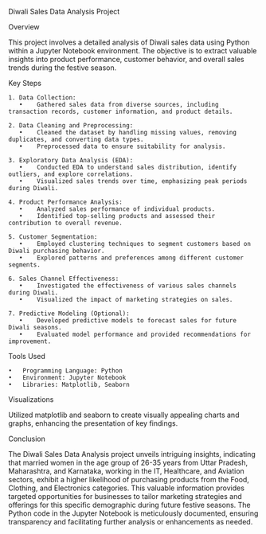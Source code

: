 Diwali Sales Data Analysis Project

Overview

This project involves a detailed analysis of Diwali sales data using Python within a Jupyter Notebook environment. The objective is to extract valuable insights into product performance, customer behavior, and overall sales trends during the festive season.

Key Steps

	1. Data Collection:
	   •	Gathered sales data from diverse sources, including transaction records, customer information, and product details.
    
	2. Data Cleaning and Preprocessing:
	   •	Cleaned the dataset by handling missing values, removing duplicates, and converting data types.
	   •	Preprocessed data to ensure suitability for analysis.
    
	3. Exploratory Data Analysis (EDA):
	   •	Conducted EDA to understand sales distribution, identify outliers, and explore correlations.
	   •	Visualized sales trends over time, emphasizing peak periods during Diwali.
    
	4. Product Performance Analysis:
	   •	Analyzed sales performance of individual products.
	   •	Identified top-selling products and assessed their contribution to overall revenue.
    
	5. Customer Segmentation:
	   •	Employed clustering techniques to segment customers based on Diwali purchasing behavior.
	   •	Explored patterns and preferences among different customer segments.
    
	6. Sales Channel Effectiveness:
	   •	Investigated the effectiveness of various sales channels during Diwali.
	   •	Visualized the impact of marketing strategies on sales.
    
	7. Predictive Modeling (Optional):
	   •	Developed predictive models to forecast sales for future Diwali seasons.
	   •	Evaluated model performance and provided recommendations for improvement.

Tools Used

	•	Programming Language: Python
	•	Environment: Jupyter Notebook
	•	Libraries: Matplotlib, Seaborn

Visualizations

Utilized matplotlib and seaborn to create visually appealing charts and graphs, enhancing the presentation of key findings.

Conclusion

The Diwali Sales Data Analysis project unveils intriguing insights, indicating that married women in the age group of 26-35 years from Uttar Pradesh, Maharashtra, and Karnataka, working in the IT, Healthcare, and Aviation sectors, exhibit a higher likelihood of purchasing products from the Food, Clothing, and Electronics categories. This valuable information provides targeted opportunities for businesses to tailor marketing strategies and offerings for this specific demographic during future festive seasons. The Python code in the Jupyter Notebook is meticulously documented, ensuring transparency and facilitating further analysis or enhancements as needed.
